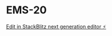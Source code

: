 # EMS-20

[Edit in StackBlitz next generation editor ⚡️](https://stackblitz.com/~/github.com/AdditionalTs/EMS-20)